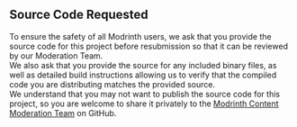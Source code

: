 ## Source Code Requested

To ensure the safety of all Modrinth users, we ask that you provide the source code for this project before resubmission so that it can be reviewed by our Moderation Team.  
We also ask that you provide the source for any included binary files, as well as detailed build instructions allowing us to verify that the compiled code you are distributing matches the provided source.  
We understand that you may not want to publish the source code for this project, so you are welcome to share it privately to the [Modrinth Content Moderation Team](https://github.com/ModrinthModeration) on GitHub.
